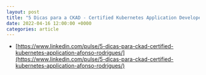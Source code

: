 ```yaml
---
layout: post
title: "5 Dicas para a CKAD - Certified Kubernetes Application Developer"
date: 2022-04-16 12:00:00 +0000
categories: article
---
```


- [https://www.linkedin.com/pulse/5-dicas-para-ckad-certified-kubernetes-application-afonso-rodrigues/](https://www.linkedin.com/pulse/5-dicas-para-ckad-certified-kubernetes-application-afonso-rodrigues/)
